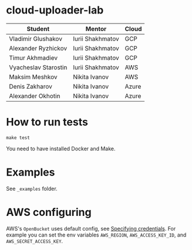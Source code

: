 # cloud-uploader-lab


| Student | Mentor | Cloud |
| ------ | ------ | ------ |
| Vladimir Glushakov | Iurii Shakhmatov | GCP |
| Alexander Ryzhickov | Iurii Shakhmatov | GCP |
| Timur Akhmadiev | Iurii Shakhmatov | GCP |
| Vyacheslav Starostin | Iurii Shakhmatov | AWS |
| Maksim Meshkov | Nikita Ivanov | AWS |
| Denis Zakharov | Nikita Ivanov | Azure |
| Alexander Okhotin | Nikita Ivanov | Azure |

# How to run tests

```
make test
```

You need to have installed Docker and Make.

# Examples

See `_examples` folder.

# AWS configuring

AWS's `OpenBucket` uses default config, see [Specifying credentials](https://aws.github.io/aws-sdk-go-v2/docs/configuring-sdk/#specifying-credentials). For example you can set the env variables `AWS_REGION`, `AWS_ACCESS_KEY_ID`, and `AWS_SECRET_ACCESS_KEY`.
